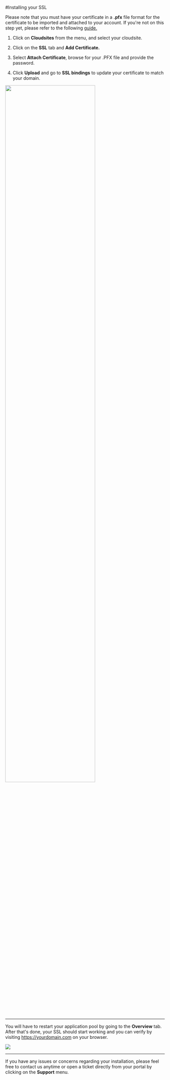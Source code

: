 #Installing your SSL

Please note that you must have your certificate in a **.pfx** file format for the certificate to be imported and attached to your account. If you're not on this step yet, please refer to the following [guide.](https://www.gearhost.com/documentation/SSL-installation)

1. Click on **Cloudsites** from the menu, and select your cloudsite.
 
3. Click on the **SSL** tab and  **Add Certificate.**

5. Select **Attach Certificate**, browse for your .PFX file and provide the password. 

6. Click **Upload** and go to **SSL bindings** to update your certificate to match your domain.


<img src="https://raw.githubusercontent.com/GearHost/docs/master/Images/csr3.png" width="75%" />

----------


You will have to restart your application pool by going to the **Overview** tab. After that's done, your SSL should start working and you can verify by visiting https://yourdomain.com on your browser.

<img src="https://raw.githubusercontent.com/GearHost/docs/master/Images/csr4.png" /> 


----------
If you have any issues or concerns regarding your installation, please feel free to contact us anytime or open a ticket directly from your portal by clicking on the **Support** menu. 